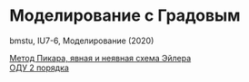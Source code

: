 # Моделирование с Градовым
bmstu, IU7-6, Моделирование (2020)

[Метод Пикара, явная и неявная схема Эйлера](lab1_picard)  
[ОДУ 2 порядка](lab3_odu)
